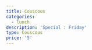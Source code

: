 ```yaml
---
title: Couscous
categories:
  - lunch
description: 'Special : Friday'
type: Couscous
price: '5'
---
```


